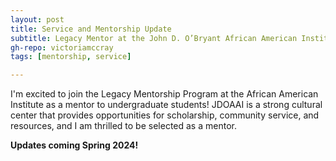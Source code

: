 ```yaml
---
layout: post
title: Service and Mentorship Update
subtitle: Legacy Mentor at the John D. O’Bryant African American Institute
gh-repo: victoriamccray
tags: [mentorship, service]

---
```


I'm excited to join the Legacy Mentorship Program at the African American Institute as a mentor to undergraduate students! JDOAAI is a strong cultural center that provides opportunities for scholarship, community service, and resources, and I am thrilled to be selected as a mentor.


**Updates coming Spring 2024!**
